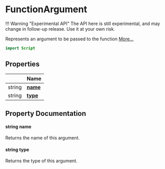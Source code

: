 # FunctionArgument

!!! Warning "Experimental API"
    The API here is still experimental, and may change in follow-up release. Use it at your own risk.


Represents an argument to be passed to the function [More...](#detailed-description)

```qml
import Script
```

## Properties

| | Name |
|-|-|
|string|**[name](#name)**|
|string|**[type](#type)**|

## Property Documentation

#### <a name="name"></a>string **name**

Returns the name of this argument.

#### <a name="type"></a>string **type**

Returns the type of this argument.
